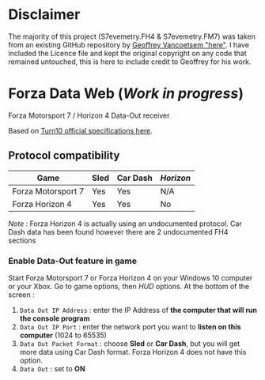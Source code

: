 # Disclaimer
The majority of this project (S7evemetry.FH4 & S7evemetry.FM7) was taken from an existing GitHub repository by [Geoffrey Vancoetsem "here"](https://github.com/geeooff/forza-data-web). I have included the Licence file and kept the original copyright on any code that remained untouched, this is here to include credit to Geoffrey for his work. 

# Forza Data Web (_Work in progress_)
Forza Motorsport 7 / Horizon 4 Data-Out receiver

Based on [Turn10 official specifications here](https://forums.forzamotorsport.net/turn10_postst128499_Forza-Motorsport-7--Data-Out--feature-details.aspx).

## Protocol compatibility

| Game               | Sled     | Car Dash | _Horizon_ |
|--------------------|----------|----------|-----------|
| Forza Motorsport 7 | Yes      | Yes      | N/A       |
| Forza Horizon 4    | Yes      | Yes      | No        |

_Note_ : Forza Horizon 4 is actually using an undocumented protocol. Car Dash data has been found however there are 2 undocumented FH4 sections



### Enable Data-Out feature in game

Start Forza Motorsport 7 or Forza Horizon 4 on your Windows 10 computer or your Xbox.
Go to game options, then _HUD_ options. At the bottom of the screen :
1. `Data Out IP Address` : enter the IP Address of **the computer that will run the console program**
2. `Data Out IP Port` : enter the network port you want to **listen on this computer** (1024 to 65535)
3. `Data Out Packet Format` : choose **Sled** or **Car Dash**, but you will get more data using Car Dash format. Forza Horizon 4 does not have this option.
4. `Data Out` : set to **ON**